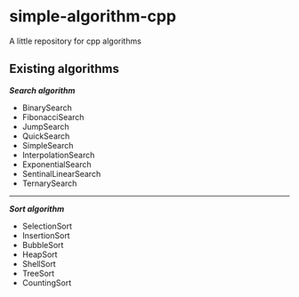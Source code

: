 # simple-algorithm-cpp
A little repository for cpp algorithms

## Existing algorithms

_**Search algorithm**_
- BinarySearch
- FibonacciSearch
- JumpSearch
- QuickSearch
- SimpleSearch
- InterpolationSearch
- ExponentialSearch
- SentinalLinearSearch
- TernarySearch

---
_**Sort algorithm**_
- SelectionSort
- InsertionSort
- BubbleSort
- HeapSort
- ShellSort
- TreeSort
- CountingSort